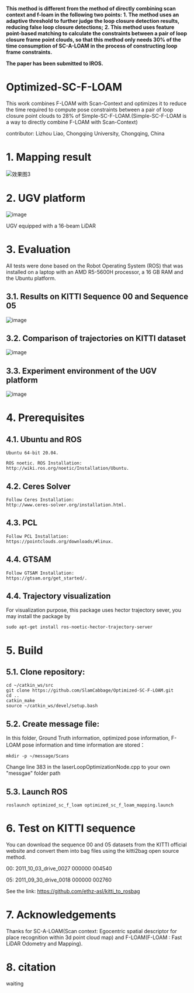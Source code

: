**This method is different from the method of directly combining scan context and f-loam in the following two points:**
**1. The method uses an adaptive threshold to further judge the loop closure detection results, reducing false loop closure detections;**
**2. This method uses feature point-based matching to calculate the constraints between a pair of loop closure frame point clouds, so that this method only needs 30% of the time consumption of SC-A-LOAM in the process of constructing loop frame constraints.**

**The paper has been submitted to IROS.**

# Optimized-SC-F-LOAM
This work combines F-LOAM with Scan-Context and optimizes it to reduce the time required to compute pose constraints between a pair of loop closure point clouds to 28% of Simple-SC-F-LOAM.(Simple-SC-F-LOAM is a way to directly combine F-LOAM with Scan-Context)

contributor: Lizhou Liao, Chongqing University, Chongqing, China

# 1. Mapping result
![效果图3](https://user-images.githubusercontent.com/95751923/155124889-934ea649-3b03-4e8d-84af-608753f34c93.png)

# 2. UGV platform
![image](https://user-images.githubusercontent.com/95751923/155125896-55f90f9d-4c04-4cc0-a605-095c7d05709d.png)

UGV equipped with a 16-beam LiDAR
# 3. Evaluation

All tests were done based on the Robot Operating System (ROS) that was installed on a laptop with an AMD R5-5600H processor, a 16 GB RAM and the Ubuntu platform.

## 3.1. Results on KITTI Sequence 00 and Sequence 05
![image](https://user-images.githubusercontent.com/95751923/155125294-980e6a3d-6e76-4a23-9771-493ba278677e.png)


## 3.2. Comparison of trajectories on KITTI dataset
![image](https://user-images.githubusercontent.com/95751923/155125478-a361762f-f18e-4161-b892-6f5080f5681f.png)


## 3.3. Experiment environment of the UGV platform
![image](https://user-images.githubusercontent.com/95751923/155126033-faae2e47-ca13-4fa5-b8ea-653a1a03cc2d.png)


# 4. Prerequisites
## 4.1. Ubuntu and ROS
    Ubuntu 64-bit 20.04.
    
    ROS noetic. ROS Installation: http://wiki.ros.org/noetic/Installation/Ubuntu.

## 4.2. Ceres Solver
    Follow Ceres Installation: 
    http://www.ceres-solver.org/installation.html.

## 4.3. PCL
    Follow PCL Installation: 
    https://pointclouds.org/downloads/#linux.

## 4.4. GTSAM
    Follow GTSAM Installation: 
    https://gtsam.org/get_started/.

## 4.4. Trajectory visualization
For visualization purpose, this package uses hector trajectory sever, you may install the package by

    sudo apt-get install ros-noetic-hector-trajectory-server

# 5. Build
## 5.1. Clone repository:
    cd ~/catkin_ws/src
    git clone https://github.com/SlamCabbage/Optimized-SC-F-LOAM.git
    cd ..
    catkin_make
    source ~/catkin_ws/devel/setup.bash

## 5.2. Create message file:

In this folder, Ground Truth information, optimized pose information, F-LOAM pose information and time information are stored：

```
mkdir -p ~/message/Scans
```
Change line 383 in the laserLoopOptimizationNode.cpp to your own "messgae" folder path

## 5.3. Launch ROS

    roslaunch optimized_sc_f_loam optimized_sc_f_loam_mapping.launch

# 6. Test on KITTI sequence
You can download the sequence 00 and 05 datasets from the KITTI official website and convert them into bag files using the kitti2bag open source method.

00: 2011_10_03_drive_0027 000000 004540

05: 2011_09_30_drive_0018 000000 002760

See the link: https://github.com/ethz-asl/kitti_to_rosbag


# 7. Acknowledgements
Thanks for SC-A-LOAM(Scan context: Egocentric spatial descriptor for place recognition within 3d point cloud map) and F-LOAM(F-LOAM : Fast LiDAR Odometry and Mapping).

# 8. citation

waiting

